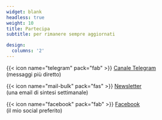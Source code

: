 ```yaml
---
widget: blank
headless: true
weight: 10
title: Partecipa
subtitle: per rimanere sempre aggiornati

design:
  columns: '2'
---
```


{{< icon name="telegram" pack="fab" >}} [Canale Telegram](https://t.me/scecere)  
(messaggi più diretto)

{{< icon name="mail-bulk" pack="fas" >}} [Newsletter](https://cecere.substack.com/subscribe)  
(una email di sintesi settimanale)

{{< icon name="facebook" pack="fab" >}} [Facebook](https://www.facebook.com/StefanoCecere)  
(il mio social preferito)
